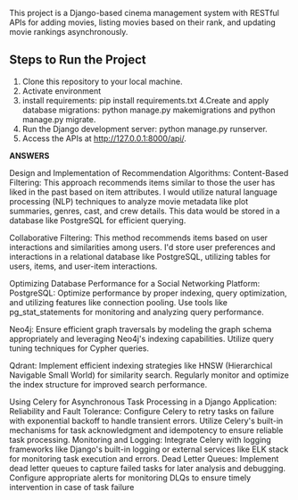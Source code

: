 This project is a Django-based cinema management system with RESTful APIs for adding movies, 
listing movies based on their rank, and updating movie rankings asynchronously.

## Steps to Run the Project

1. Clone this repository to your local machine.
2. Activate environment
3. install requirements: pip install requirements.txt
4.Create and apply database migrations: python manage.py makemigrations and python manage.py migrate.
4. Run the Django development server: python manage.py runserver.
5. Access the APIs at http://127.0.0.1:8000/api/.




**ANSWERS**

Design and Implementation of Recommendation Algorithms:
Content-Based Filtering: This approach recommends items similar to those the user has liked in the past based on item attributes. I would utilize natural language processing (NLP) techniques to analyze movie metadata like plot summaries, genres, cast, and crew details. This data would be stored in a database like PostgreSQL for efficient querying.

Collaborative Filtering: This method recommends items based on user interactions and similarities among users. I'd store user preferences and interactions in a relational database like PostgreSQL, utilizing tables for users, items, and user-item interactions.

Optimizing Database Performance for a Social Networking Platform:
PostgreSQL: Optimize performance by proper indexing, query optimization, and utilizing features like connection pooling. Use tools like pg_stat_statements for monitoring and analyzing query performance.

Neo4j: Ensure efficient graph traversals by modeling the graph schema appropriately and leveraging Neo4j's indexing capabilities. Utilize query tuning techniques for Cypher queries.

Qdrant: Implement efficient indexing strategies like HNSW (Hierarchical Navigable Small World) for similarity search. Regularly monitor and optimize the index structure for improved search performance.

Using Celery for Asynchronous Task Processing in a Django Application:
Reliability and Fault Tolerance: Configure Celery to retry tasks on failure with exponential backoff to handle transient errors. Utilize Celery's built-in mechanisms for task acknowledgment and idempotency to ensure reliable task processing.
Monitoring and Logging: Integrate Celery with logging frameworks like Django's built-in logging or external services like ELK stack for monitoring task execution and errors.
Dead Letter Queues: Implement dead letter queues to capture failed tasks for later analysis and debugging. Configure appropriate alerts for monitoring DLQs to ensure timely intervention in case of task failure